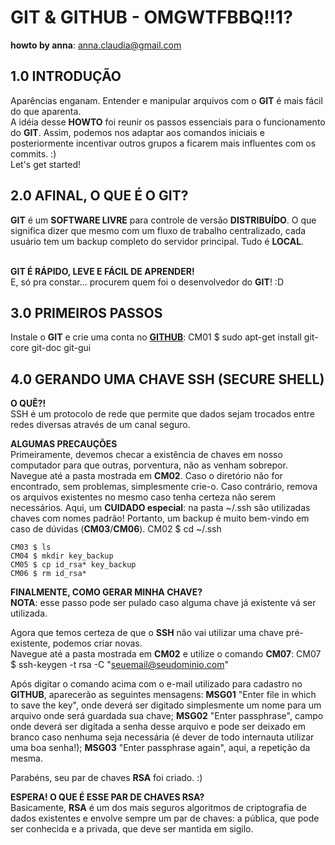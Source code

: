# GIT & GITHUB - OMGWTFBBQ!!1? <br />
**howto by anna**: <anna.claudia@gmail.com>
## 1.0 INTRODUÇÃO
Aparências enganam. Entender e manipular arquivos com o **GIT** é mais fácil do que aparenta. <br />
A idéia desse **HOWTO** foi reunir os passos essenciais para o funcionamento do **GIT**. Assim, podemos nos adaptar aos comandos iniciais e posteriormente incentivar outros grupos a ficarem mais influentes com os commits. :) <br />
Let's get started!<br />

## 2.0 AFINAL, O QUE É O GIT?
**GIT** é um **SOFTWARE LIVRE** para controle de versão **DISTRIBUÍDO**. O que significa dizer que mesmo com um fluxo de trabalho centralizado, cada usuário tem um backup completo do servidor principal. Tudo é **LOCAL**. <br /><br />

**GIT É RÁPIDO, LEVE E FÁCIL DE APRENDER!** <br />
E, só pra constar... procurem quem foi o desenvolvedor do **GIT**! :D <br />

## 3.0 PRIMEIROS PASSOS
Instale o **GIT** e crie uma conta no **[GITHUB][github]**:
    CM01 $ sudo apt-get install git-core git-doc git-gui
<br />

## 4.0 GERANDO UMA CHAVE SSH (SECURE SHELL)
**O QUÊ?!** <br />
SSH é um protocolo de rede que permite que dados sejam trocados entre redes diversas através de um canal seguro.

**ALGUMAS PRECAUÇÕES** <br />
Primeiramente, devemos checar a existência de chaves em nosso computador para que outras, porventura, não as venham sobrepor. <br />
Navegue até a pasta mostrada em **CM02**. Caso o diretório não for encontrado, sem problemas, simplesmente crie-o. Caso contrário, remova os arquivos existentes no mesmo caso tenha certeza não serem necessários. 
Aqui, um **CUIDADO especial**: na pasta ~/.ssh são utilizadas chaves com nomes padrão! Portanto, um backup é muito bem-vindo em caso de dúvidas (**CM03**/**CM06**).
    CM02 $ cd ~/.ssh <br />
    
    CM03 $ ls
    CM04 $ mkdir key_backup
    CM05 $ cp id_rsa* key_backup
    CM06 $ rm id_rsa*
    
**FINALMENTE, COMO GERAR MINHA CHAVE?** <br />
**NOTA**: esse passo pode ser pulado caso alguma chave já existente vá ser utilizada.

Agora que temos certeza de que o **SSH** não vai utilizar uma chave pré-existente, podemos criar novas. <br />
Navegue até a pasta mostrada em **CM02** e utilize o comando **CM07**:
    CM07 $ ssh-keygen -t rsa -C "seuemail@seudominio.com"
       
Após digitar o comando acima com o e-mail utilizado para cadastro no **GITHUB**, aparecerão as seguintes mensagens:
**MSG01** "Enter file in which to save the key", onde deverá ser digitado simplesmente um nome para um arquivo onde será guardada sua chave;
**MSG02** "Enter passphrase", campo onde deverá ser digitada a senha desse arquivo e pode ser deixado em branco caso nenhuma seja necessária (é dever de todo internauta utilizar uma boa senha!);
**MSG03** "Enter passphrase again", aqui, a repetição da mesma.
       
Parabéns, seu par de chaves **RSA** foi criado. :)


**ESPERA! O QUE É ESSE PAR DE CHAVES RSA?** <br />
Basicamente, **RSA** é um dos mais seguros algoritmos de criptografia de dados existentes e envolve sempre um par de chaves: a pública, que pode ser conhecida e a privada, que deve ser mantida em sigilo.


[github]: http://github.com
